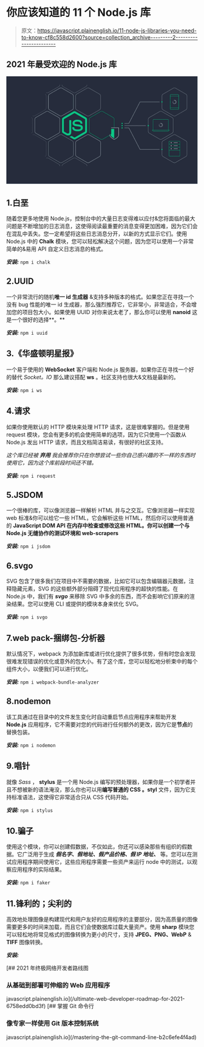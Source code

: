 # 你应该知道的 11 个 Node.js 库

> 原文：<https://javascript.plainenglish.io/11-node-js-libraries-you-need-to-know-cf8c558d2600?source=collection_archive---------2----------------------->

## 2021 年最受欢迎的 Node.js 库

![](img/3eab14ff9e4565e33709b40465191f44.png)

## 1.白垩

随着您更多地使用 Node.js，控制台中的大量日志变得难以应付&您将面临的最大问题是不断增加的日志消息，这使得阅读最重要的消息变得更加困难，因为它们会在混乱中丢失。您一定希望将这些日志消息分开，以新的方式显示它们。使用 Node.js 中的 **Chalk** 模块，您可以轻松解决这个问题，因为您可以使用一个非常简单的&易用 API 自定义日志消息的格式。

***安装:*** `npm i chalk`

## 2.UUID

一个非常流行的随机**唯一 id 生成器** &支持多种版本的格式。如果您正在寻找一个没有 bug 性能的唯一 id 生成器，那么强烈推荐它，它非常小，非常适合，不会增加您的项目包大小。如果使用 UUID 对你来说太老了，那么你可以使用 **nanoid** 这是一个很好的选择**。**

***安装:*** `npm i uuid`

## 3.《华盛顿明星报》

一个易于使用的 **WebSocket** 客户端和 Node.js 服务器，如果你正在寻找一个好的替代 *Socket。IO* 那么建议搭配 **ws** 。社区支持也很大&文档是最新的。

***安装:*** `npm i ws`

## 4.请求

如果你使用默认的 HTTP 模块来处理 HTTP 请求，这是很难掌握的。但是使用 request 模块，您会有更多的机会使用简单的选项，因为它只使用一个函数从 Node.js 发出 HTTP 请求，而且文档简洁易读，有很好的社区支持。

*这个库已经被* ***弃用*** *我会推荐你只在你想尝试一些你自己感兴趣的不一样的东西时使用它，因为这个库前段时间还不错。*

***安装:*** `npm i request`

## 5.JSDOM

一个很棒的库，可以像浏览器一样解析 HTML 并与之交互。它像浏览器一样实现 web 标准&你可以给它一些 HTML，它会解析这些 HTML，然后你可以使用普通的 **JavaScript DOM API 在内存中检查或修改这些 HTML。你可以创建一个与 Node.js 无缝协作的测试环境和 web-scrapers**

***安装:*** `npm i jsdom`

## 6.svgo

SVG 包含了很多我们在项目中不需要的数据，比如它可以包含编辑器元数据，注释隐藏元素，SVG 的这些额外部分阻碍了现代应用程序的超快的性能。在 Node.js 中，我们有 ***svgo*** 来移除 SVG 中多余的东西，而不会影响它们原来的渲染结果。您可以使用 CLI 或提供的模块本身来优化 SVG。

***安装:*** `npm i svgo`

## 7.web pack-捆绑包-分析器

默认情况下，webpack 为添加新库或进行优化提供了很多优势，但有时您会发现很难发现错误的优化或意外的包大小。有了这个库，您可以轻松地分析束中的每个组件大小，以便我们可以进行优化。

***安装:*** `npm i webpack-bundle-analyzer`

## 8.nodemon

该工具通过在目录中的文件发生变化时自动重启节点应用程序来帮助开发 **Node.js** 应用程序，它不需要对您的代码进行任何额外的更改，因为它是**节点**的替换包装。

***安装:*** `npm i nodemon`

## 9.唱针

就像 *Sass* ， **stylus** 是一个用 Node.js 编写的预处理器，如果你是一个初学者并且不想被新的语法淹没，那么你也可以用**编写普通的 **CSS** 。styl** 文件，因为它支持标准语法，这使得它非常适合只从 CSS 代码开始。

***安装:*** `npm i stylus`

## 10.骗子

使用这个模块，你可以创建假数据，不仅如此，你还可以感染那些有组织的假数据。它广泛用于生成 ***假名字、假地址、假产品价格、假 IP 地址、*** 等。您可以在测试应用程序期间使用它，这些应用程序需要一些资产来运行 node 中的测试，以观察应用程序的实际结果。

***安装:*** `npm i faker`

## 11.锋利的；尖利的

高效地处理图像是构建现代和用户友好的应用程序的主要部分，因为高质量的图像需要更多的时间来加载，而且它们会使数据库过载大量资产。使用 **sharp** 模块您可以轻松地将常见格式的图像转换为更小的尺寸，支持 **JPEG、PNG、WebP** & **TIFF** 图像转换。

***安装:***

[](/ultimate-web-developer-roadmap-for-2021-6758edd0bd3f) [## 2021 年终极网络开发者路线图

### 从基础到部署可伸缩的 Web 应用程序

javascript.plainenglish.io](/ultimate-web-developer-roadmap-for-2021-6758edd0bd3f) [](/mastering-the-git-command-line-b2c6efe4f4ad) [## 掌握 Git 命令行

### 像专家一样使用 Git 版本控制系统

javascript.plainenglish.io](/mastering-the-git-command-line-b2c6efe4f4ad)